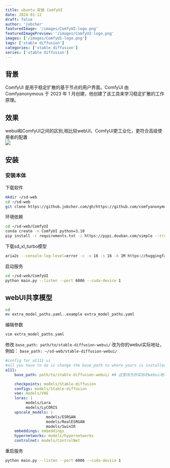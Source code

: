 ```yaml
---
title: ubuntu 安装 ComfyUI
date: 2024-01-12
draft: false
author: 'jobcher'
featuredImage: '/images/ComfyUI-logo.png'
featuredImagePreview: '/images/ComfyUI-logo.png'
images: ['/images/ComfyUI-logo.png']
tags: ['stable diffusion']
categories: ['stable diffusion']
series: ['stable diffusion']
---
```

## 背景
ComfyUI 是用于稳定扩散的基于节点的用户界面。ComfyUI 由 Comfyanonymous 于 2023 年 1 月创建，他创建了该工具来学习稳定扩散的工作原理。
## 效果
webui和ComfyUI之间的区别,相比较webUI，ComfyUI更工业化，更符合高级使用者的配置  
![](/images/b5i0v5krtcdb1-1024x435.png)  
## 安装
### 安装本体
下载软件
```sh
mkdir ~/sd-web
cd ~/sd-web
git clone https://github.jobcher.com/gh/https://github.com/comfyanonymous/ComfyUI.git
```
环境依赖
```sh
cd ~/sd-web/ComfyUI
conda create -n ComfyUI python=3.10
pip install -r requirements.txt -i https://pypi.douban.com/simple --trusted-host=pypi.douban.com
```
下载sd_xl_turbo模型
```sh
aria2c --console-log-level=error -c -x 16 -s 16 -k 1M https://huggingface.jobcher.com/https://huggingface.co/stabilityai/sdxl-turbo/resolve/main/sd_xl_turbo_1.0_fp16.safetensors -d ~/sd-web/ComfyUI/models/checkpoints -o sd_xl_turbo_1.0_fp16.safetensors
```
启动服务
```sh
cd ~/sd-web/ComfyUI
python main.py --listen --port 6006 --cuda-device 1
```
## webUI共享模型
```sh
cd 
mv extra_model_paths.yaml..example extra_model_paths.yaml
```
编辑参数
```sh
vim extra_model_paths.yaml
```
修改 `base_path: path/to/stable-diffusion-webui/` 改为你的webui实际地址，例如：
`base_path: ~/sd-web/stable-diffusion-webui/ `
```yaml
#config for a1111 ui
#all you have to do is change the base_path to where yours is installed
a111:
    base_path: path/to/stable-diffusion-webui/ ## 这里改为你实际的webui地址

    checkpoints: models/Stable-diffusion
    configs: models/Stable-diffusion
    vae: models/VAE
    loras: |
         models/Lora
         models/LyCORIS
    upscale_models: |
                  models/ESRGAN
                  models/RealESRGAN
                  models/SwinIR
    embeddings: embeddings
    hypernetworks: models/hypernetworks
    controlnet: models/ControlNet
```
重启服务
```sh
python main.py --listen --port 6006 --cuda-device 1
```
